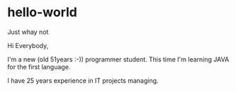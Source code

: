 # hello-world
Just whay not

Hi Everybody,

I'm a  new (old 51years :-)) programmer student. This time I'm learning JAVA for the first language.

I have 25 years experience in IT projects managing.
